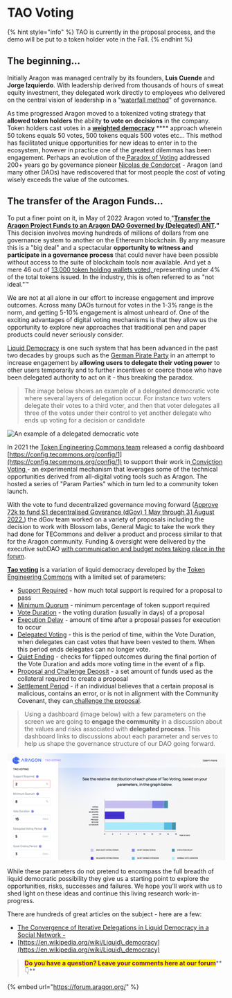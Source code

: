 # TAO Voting

{% hint style="info" %}
TAO is currently in the proposal process, and the demo will be put to a token holder vote in the Fall.
{% endhint %}

## The beginning...

Initially Aragon was managed centrally by its founders, **Luis Cuende** and **Jorge Izquierdo**.  With leadership derived from thousands of hours of sweat equity investment, they delegated work directly to employees who delivered on the central vision of leadership in a "[waterfall method](https://en.wikipedia.org/wiki/Waterfall\_model)" of governance. &#x20;

As time progressed Aragon moved to a tokenized voting strategy that **allowed token holders** the ability **to vote on decisions** in the company.  Token holders cast votes in a [**weighted democracy**](https://en.wikipedia.org/wiki/Weighted\_voting) **** approach wherein 50 tokens equals 50 votes, 500 tokens equals 500 votes etc...  This method has facilitated unique opportunities for new ideas to enter in to the ecosystem, however in practice one of the greatest dilemmas has been engagement. Perhaps an evolution of the[ Paradox of Voting](https://en.wikipedia.org/wiki/Paradox\_of\_voting) addressed 200+ years go by governance pioneer [Nicolas de Condorcet](https://en.wikipedia.org/wiki/Marquis\_de\_Condorcet) - Aragon (and many other DAOs) have rediscovered that for most people the cost of voting wisely exceeds the value of the outcomes.&#x20;

## The transfer of the Aragon Funds...

To put a finer point on it, in May of 2022 Aragon voted to[ ](https://voice.aragon.org/processes/#/0x21b2ea5345d2e0c941dd44ff4c43fc4683088b846ddb3234d1690b000000000e)"[**Transfer the Aragon Project Funds to an Aragon DAO Governed by (Delegated) ANT**](https://voice.aragon.org/processes/#/0x21b2ea5345d2e0c941dd44ff4c43fc4683088b846ddb3234d1690b000000000e)**."** This decision involves moving hundreds of millions of dollars from one governance system to another on the Ethereum blockchain. By any measure this is a "big deal" and a spectacular **opportunity to witness and participate in a governance process** that could never have been possible without access to the suite of blockchain tools now available.  And yet a mere 46 out of [13,000 token holding wallets voted, ](https://etherscan.io/token/0xa117000000f279d81a1d3cc75430faa017fa5a2e)representing under 4% of the total tokens issued.  In the industry, this is often referred to as "not ideal."™

We are not at all alone in our effort to increase engagement and improve outcomes. Across many DAOs turnout for votes in the 1-3% range is the norm, and getting 5-10% engagement is almost unheard of.  One of the exciting advantages of digital voting mechanisms is that they allow us the opportunity to explore new approaches that traditional pen and paper products could never seriously consider. &#x20;

[Liquid Democracy](https://en.wikipedia.org/wiki/Liquid\_democracy) is one such system that has been advanced in the past two decades by groups such as the [German Pirate Party](https://en.wikipedia.org/wiki/Pirate\_Party\_Germany) in an attempt to increase engagement by **allowing users to delegate their voting power** to other users temporarily and to further incentives or coerce those who have been delegated authority to act on it - thus breaking the paradox. &#x20;

> The image below shows an example of a delegated democratic vote where several layers of delegation occur.  For instance two voters delegate their votes to a third voter, and then that voter delegates all three of the votes under their control to yet another delegate who ends up voting for a decision or candidate

![An example of a delegated democratic vote](../../.gitbook/assets/Delegative\_democracy,\_proxy\_voting,\_liquid\_democracy.png)

In 2021 the [Token Engineering Commons team](https://tecommons.org/) released a config dashboard [https://config.tecommons.org/config/1](https://config.tecommons.org/config/1) to support their work in[ Conviction Voting ](https://medium.com/giveth/conviction-voting-a-novel-continuous-decision-making-alternative-to-governance-aa746cfb9475)- an experimental mechanism that leverages some of the technical opportunities derived from all-digital voting tools such as Aragon.  The hosted a series of "Param Parties" which in turn led to a community token  launch.

With the vote to fund decentralized governance moving forward ([Approve 72k to fund S1 decentralised Goverance (dGov) 1 May through 31 August 2022.](https://voice.aragon.org/processes/#/0x21b2ea5345d2e0c941dd44ff4c43fc4683088b846ddb3234d1690b0000000008))  the dGov team worked on a variety of proposals including the decision to work with Blossom labs, General Magic to take the work they had done for TECommons and deliver a product and process similar to that for the Aragon community.  Funding & oversight were delivered by the executive subDAO [with communication and budget notes taking place in the forum](https://forum.aragon.org/t/financial-proposal-demoing-a-tao-voting-dao/3622).

[**Tao voting**](https://token-engineering-commons.gitbook.io/tec-handbook/governance/voting-tools-and-methods/tao-voting) is a variation of liquid democracy developed by the [Token Engineering Commons](https://tecommons.org/) with a limited set of parameters:

* [Support Required](https://forum.aragon.org/t/tao-voting-support-required/3663) - how much total support is required for a proposal to pass
* [Minimum Quorum](https://forum.aragon.org/t/tao-voting-minimum-quorum/3664) - minimum percentage of token support required
* [Vote Duration](https://forum.aragon.org/t/tao-voting-execution-delay/3668) - the voting duration (usually in days) of a proposal
* [Execution Delay](https://forum.aragon.org/t/tao-voting-vote-duration/3665) - amount of time after a proposal passes for execution to occur
* [Delegated Voting](https://forum.aragon.org/t/tao-voting-delegated-voting-period/3666) - this is the period of time, within the Vote Duration, when delegates can cast votes that have been vested to them. When this period ends delegates can no longer vote.
* [Quiet Ending](https://forum.aragon.org/t/tao-voting-quiet-ending-period-and-quiet-ending-extension/3667) - checks for flipped outcomes during the final portion of the Vote Duration and adds more voting time in the event of a flip.
* [Proposal and Challenge Deposit](https://forum.aragon.org/t/deposit-and-challenge-deposit/3669) - a set amount of funds used as the collateral required to create a proposal
* [Settlement Period](https://forum.aragon.org/t/settlement-period/3670) - if an individual believes that a certain proposal is malicious, contains an error, or is not in alignment with the Community Covenant, they can[ challenge the proposal](https://forum.1hive.org/t/disputable-honey-pot-celeste-and-agreement-user-process/1343).

> Using a dashboard (image below) with a few parameters on the screen we are going to **engage the community** in a discussion about the values and risks associated with **delegated process**.  This dashboard links to discussions about each parameter and serves to help us shape the governance structure of our DAO going forward.

![The dashboard with a few parameters on the screen used to engage the community.](<../../.gitbook/assets/Screen Shot 2022-08-11 at 10.30.03 PM.png>)

While these parameters do not pretend to encompass the full breadth of liquid democratic possibility they give us a starting point to explore the opportunities, risks, successes and failures.  We hope you'll work with us to shed light on these ideas and continue this living research work-in-progress.



There are hundreds of great articles on the subject - here are a few:

* [The Convergence of Iterative Delegations in Liquid Democracy in a Social Network -](https://arxiv.org/pdf/1904.05775.pdf)
* [https://en.wikipedia.org/wiki/Liquid\_democracy](https://en.wikipedia.org/wiki/Liquid\_democracy)



> <mark style="color:purple;">**Do you have a question? Leave your comments here at our forum**</mark>** 👇**

{% embed url="https://forum.aragon.org/" %}
